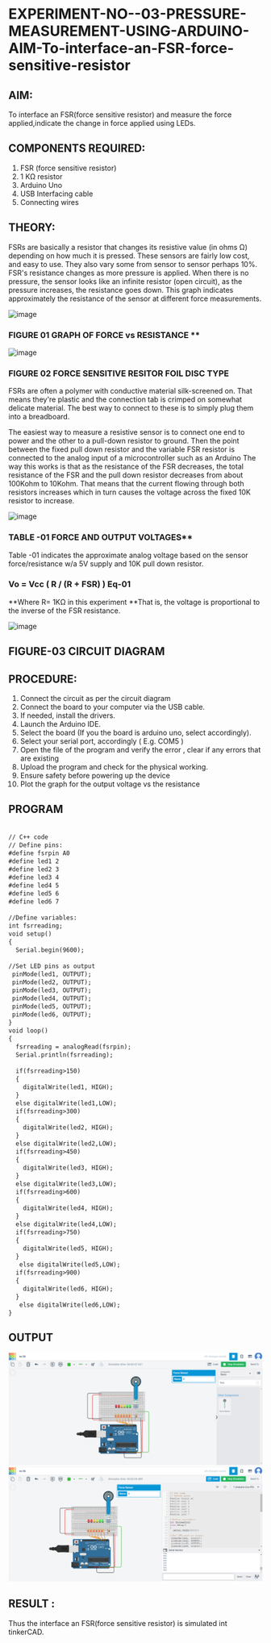 # EXPERIMENT-NO--03-PRESSURE-MEASUREMENT-USING-ARDUINO-AIM-To-interface-an-FSR-force-sensitive-resistor

## AIM: 
To interface an FSR(force sensitive resistor) and measure the force applied,indicate the change in force applied using LEDs.
 
## COMPONENTS REQUIRED:
1.	FSR  (force sensitive resistor)
2.	1 KΩ resistor 
3.	Arduino Uno 
4.	USB Interfacing cable 
5.	Connecting wires 


## THEORY: 
FSRs are basically a resistor that changes its resistive value (in ohms Ω) depending on how much it is pressed. These sensors are fairly low cost, and easy to use. They also vary some from sensor to sensor perhaps 10%. FSR's resistance changes as more pressure is applied. When there is no pressure, the sensor looks like an infinite resistor (open circuit), as the pressure increases, the resistance goes down. This graph indicates approximately the resistance of the sensor at different force measurements.
 

![image](https://user-images.githubusercontent.com/36288975/163532939-d6888ae1-4068-4d83-86a7-fc4c32d5179e.png)

### FIGURE 01 GRAPH OF FORCE vs RESISTANCE **




![image](https://user-images.githubusercontent.com/36288975/163532957-82d57567-a1c3-48c5-8a87-7ea66d6fca49.png)




### FIGURE 02 FORCE SENSITIVE RESITOR FOIL DISC TYPE  

FSRs are often a polymer with conductive material silk-screened on. That means they're plastic and the connection tab is crimped on somewhat delicate material. The best way to connect to these is to simply plug them into a breadboard.

The easiest way to measure a resistive sensor is to connect one end to power and the other to a pull-down resistor to ground. Then the point between the fixed pull down resistor and the variable FSR resistor is connected to the analog input of a microcontroller such as an Arduino The way this works is that as the resistance of the FSR decreases, the total resistance of the FSR and the pull down resistor decreases from about 100Kohm to 10Kohm. That means that the current flowing through both resistors increases which in turn causes the voltage across the fixed 10K resistor to increase.

 ![image](https://user-images.githubusercontent.com/36288975/163532972-2b909551-12c9-485d-adb1-d1e988d557bd.png)
 
 ### TABLE -01 FORCE AND OUTPUT VOLTAGES**
	
  Table -01 indicates the approximate analog voltage based on the sensor force/resistance w/a 5V supply and 10K pull down resistor.

### Vo = Vcc ( R / (R + FSR) )								Eq-01

**Where R= 1KΩ in this experiment 
**That is, the voltage is proportional to the inverse of the FSR resistance.










![image](https://user-images.githubusercontent.com/36288975/163532979-a2a5cb5c-f495-442c-843e-bebb82737a35.png)



## FIGURE-03 CIRCUIT DIAGRAM



## PROCEDURE:
1.	Connect the circuit as per the circuit diagram 
2.	Connect the board to your computer via the USB cable.
3.	If needed, install the drivers.
4.	Launch the Arduino IDE.
5.	Select the board (If you the board is arduino uno, select accordingly).
6.	Select your serial port, accordingly ( E.g. COM5 )
7.	Open the file of the program  and verify the error , clear if any errors that are existing 
8.	Upload the program and check for the physical working. 
9.	Ensure safety before powering up the device 
10.	Plot the graph for the output voltage vs the resistance 


## PROGRAM 
 
```

// C++ code
// Define pins:
#define fsrpin A0
#define led1 2
#define led2 3
#define led3 4
#define led4 5
#define led5 6
#define led6 7

//Define variables:
int fsrreading;
void setup()
{
  Serial.begin(9600);
  
//Set LED pins as output
 pinMode(led1, OUTPUT);
 pinMode(led2, OUTPUT);
 pinMode(led3, OUTPUT);
 pinMode(led4, OUTPUT);
 pinMode(led5, OUTPUT);
 pinMode(led6, OUTPUT);
}
void loop()
{
  fsrreading = analogRead(fsrpin);
  Serial.println(fsrreading);
  
  if(fsrreading>150)
  {
    digitalWrite(led1, HIGH);
  }
  else digitalWrite(led1,LOW);
  if(fsrreading>300)
  {
    digitalWrite(led2, HIGH);
  }
  else digitalWrite(led2,LOW);
  if(fsrreading>450)
  {
    digitalWrite(led3, HIGH);
  }
  else digitalWrite(led3,LOW);
  if(fsrreading>600)
  {
    digitalWrite(led4, HIGH);
  }
  else digitalWrite(led4,LOW);
  if(fsrreading>750)
  {
    digitalWrite(led5, HIGH);
  }
   else digitalWrite(led5,LOW);
  if(fsrreading>900)
  {
    digitalWrite(led6, HIGH);
  }
   else digitalWrite(led6,LOW);
}

```

## OUTPUT

![OUTPUT](out1.png)
![OUTPUT](out2.png)

 ## RESULT : 
Thus the interface an FSR(force sensitive resistor) is simulated int tinkerCAD.
